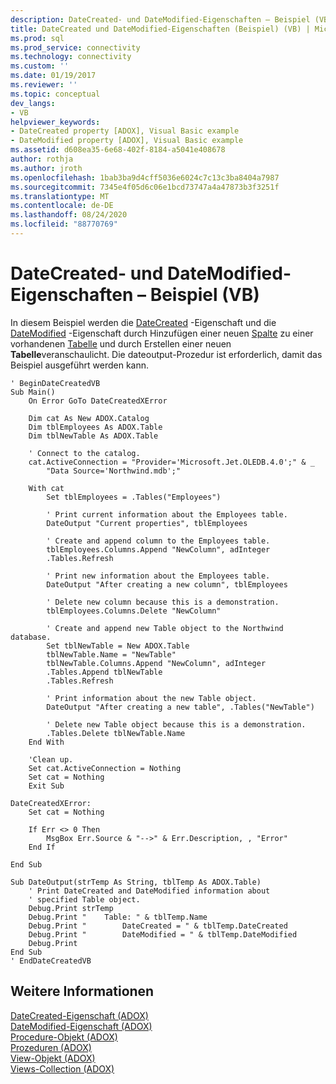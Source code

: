 ```yaml
---
description: DateCreated- und DateModified-Eigenschaften – Beispiel (VB)
title: DateCreated und DateModified-Eigenschaften (Beispiel) (VB) | Microsoft-Dokumentation
ms.prod: sql
ms.prod_service: connectivity
ms.technology: connectivity
ms.custom: ''
ms.date: 01/19/2017
ms.reviewer: ''
ms.topic: conceptual
dev_langs:
- VB
helpviewer_keywords:
- DateCreated property [ADOX], Visual Basic example
- DateModified property [ADOX], Visual Basic example
ms.assetid: d608ea35-6e68-402f-8184-a5041e408678
author: rothja
ms.author: jroth
ms.openlocfilehash: 1bab3ba9d4cff5036e6024c7c13c3ba8404a7987
ms.sourcegitcommit: 7345e4f05d6c06e1bcd73747a4a47873b3f3251f
ms.translationtype: MT
ms.contentlocale: de-DE
ms.lasthandoff: 08/24/2020
ms.locfileid: "88770769"
---
```

# <a name="datecreated-and-datemodified-properties-example-vb"></a>DateCreated- und DateModified-Eigenschaften – Beispiel (VB)
In diesem Beispiel werden die [DateCreated](./datecreated-property-adox.md) -Eigenschaft und die [DateModified](./datemodified-property-adox.md) -Eigenschaft durch Hinzufügen einer neuen [Spalte](./column-object-adox.md) zu einer vorhandenen [Tabelle](./table-object-adox.md) und durch Erstellen einer neuen **Tabelle**veranschaulicht. Die dateoutput-Prozedur ist erforderlich, damit das Beispiel ausgeführt werden kann.  
  
```  
' BeginDateCreatedVB  
Sub Main()  
    On Error GoTo DateCreatedXError  
  
    Dim cat As New ADOX.Catalog  
    Dim tblEmployees As ADOX.Table  
    Dim tblNewTable As ADOX.Table  
  
    ' Connect to the catalog.  
    cat.ActiveConnection = "Provider='Microsoft.Jet.OLEDB.4.0';" & _  
        "Data Source='Northwind.mdb';"  
  
    With cat  
        Set tblEmployees = .Tables("Employees")  
  
        ' Print current information about the Employees table.  
        DateOutput "Current properties", tblEmployees  
  
        ' Create and append column to the Employees table.  
        tblEmployees.Columns.Append "NewColumn", adInteger  
        .Tables.Refresh  
  
        ' Print new information about the Employees table.  
        DateOutput "After creating a new column", tblEmployees  
  
        ' Delete new column because this is a demonstration.  
        tblEmployees.Columns.Delete "NewColumn"  
  
        ' Create and append new Table object to the Northwind database.  
        Set tblNewTable = New ADOX.Table  
        tblNewTable.Name = "NewTable"  
        tblNewTable.Columns.Append "NewColumn", adInteger  
        .Tables.Append tblNewTable  
        .Tables.Refresh  
  
        ' Print information about the new Table object.  
        DateOutput "After creating a new table", .Tables("NewTable")  
  
        ' Delete new Table object because this is a demonstration.  
        .Tables.Delete tblNewTable.Name  
    End With  
  
    'Clean up.  
    Set cat.ActiveConnection = Nothing  
    Set cat = Nothing  
    Exit Sub  
  
DateCreatedXError:  
    Set cat = Nothing  
  
    If Err <> 0 Then  
        MsgBox Err.Source & "-->" & Err.Description, , "Error"  
    End If  
  
End Sub  
  
Sub DateOutput(strTemp As String, tblTemp As ADOX.Table)  
    ' Print DateCreated and DateModified information about  
    ' specified Table object.  
    Debug.Print strTemp  
    Debug.Print "    Table: " & tblTemp.Name  
    Debug.Print "        DateCreated = " & tblTemp.DateCreated  
    Debug.Print "        DateModified = " & tblTemp.DateModified  
    Debug.Print  
End Sub  
' EndDateCreatedVB  
```  
  
## <a name="see-also"></a>Weitere Informationen  
 [DateCreated-Eigenschaft (ADOX)](./datecreated-property-adox.md)   
 [DateModified-Eigenschaft (ADOX)](./datemodified-property-adox.md)   
 [Procedure-Objekt (ADOX)](./procedure-object-adox.md)   
 [Prozeduren (ADOX)](./procedures-collection-adox.md)   
 [View-Objekt (ADOX)](./view-object-adox.md)   
 [Views-Collection (ADOX)](./views-collection-adox.md)